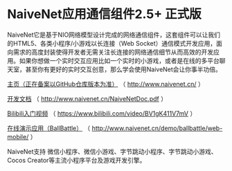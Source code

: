 # NaiveNet应用通信组件2.5+ 正式版

NaiveNet它是基于NIO网络模型设计完成的网络通信组件，这套组件可以让我们的HTML5、各类小程序/小游戏以长连接（Web Socket）通信模式开发应用，面向需求的高度封装使得开发者无需关注长连接的网络通信细节从而高效的开发应用。如果你想做一个实时交互应用比如一个实时的小游戏，或者是在线的多平台聊天室，甚至你有更好的实时交互创意，那么学会使用NaiveNet会让你事半功倍。

[主页（正在备案以GitHub仓库版本为准）](http://www.naivenet.cn/ "主页") （ http://www.naivenet.cn/ ）

[开发文档](http://www.naivenet.cn/NaiveNetDoc.pdf "开发文档") （ http://www.naivenet.cn/NaiveNetDoc.pdf ）

[Bilibili入门视频](https://www.bilibili.com/video/BV1gK411V7mV "Bilibili入门视频") （ https://www.bilibili.com/video/BV1gK411V7mV ）

[在线演示应用（BallBattle）](http://www.naivenet.cn/demo/ballbattle/web-mobile/ "在线演示应用（BallBattle）") （ http://www.naivenet.cn/demo/ballbattle/web-mobile/ ）

NaiveNet支持 微信小程序、微信小游戏、字节跳动小程序、字节跳动小游戏、Cocos Creator等主流小程序平台及游戏开发引擎。
